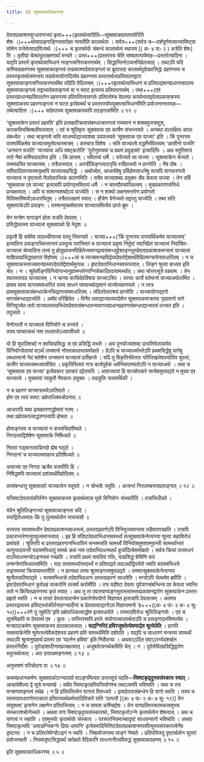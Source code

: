 ```yaml
---
title: 05 सूक्तवाकाधिकरणम्

---
```


देवताप्रकाशस्त्रुग्धारणाभ्यां कृता+++(कृतार्थत्वादिति—सूक्तवाकप्रस्तरयोरिति शेषः ।)+++र्थत्वादङ्गाङ्गिभावापेक्षा नास्तीति कालार्थता । सर्वत्र+++(सर्वत्र च—दर्शपूर्णमासाभ्यामिष्ट्वा सोमेन यजेतेत्यादावित्यर्थः ।)+++ च कृतार्थयोः संबन्धे कालार्थत्वं स्थास्य \[( अ॰ ४ पा॰ २ ) अत्रेति शेषः\] ति । तृतीयां चेत्थंभूतलक्षणार्थां मन्यते । प्रस्त+++(प्रस्तरस्य चेति भाष्यतात्पर्यमाह—प्रस्तरेत्यादिना । यद्यपि प्रस्तरे कृतार्थत्वाभिधानं नाङ्गत्वनिराकरणार्थम् । सिद्धान्तिनोऽप्यनभिप्रेतत्वात् । तथाऽपि यदि कश्चित्प्रहरणस्य सूक्तवाकाङ्गत्वं तत्प्रकाश्यदेवताङ्गत्वं वा ब्रूयात्तदा कालार्थपूर्वपक्षासिद्धेः प्रहरणस्य च प्रस्तरकृतार्थत्वमन्तरा तदर्थत्वायोगादित्येव प्रहरणस्य प्रस्तरार्थत्वप्रतिपादनद्वारा सूक्तवाकाङ्गत्वनिराकरणार्थमेव तदिति वेदितव्यम् ।)+++रकृतार्थत्वाभिधानं च प्रतिपाद्यमानप्रधानत्वादस्य सूक्तवाकाङ्गत्वं तद्वाच्यदेवताङ्गत्वं वा न घतट इत्यस्य प्रतिपादनार्थम् । तथा+++(एवं प्रस्तरप्राधान्यप्रतिपादनेन प्रहरणस्य प्रतिपत्तित्वावगतेः प्रतिपत्तेश्च देवतया कार्याभावाद्दवेताप्रकाशकस्य सूक्तवाकस्य प्रहरणाङ्गत्वं न घटत इत्येवमर्थं च प्रस्तरस्योपयुक्तत्वाभिधानमिति प्रयोजनान्तरमाह—तथेत्यादिना ।)+++ सदेवतस्य सूक्तवाकस्यापि तदङ्गत्वमिति ॥ ११ ॥

‘सूक्तवाकेन प्रस्तरं प्रहरति’ इति प्रत्यक्षात्क्रियासंबन्धात्करणत्वं गम्यमानं न शक्यमुत्स्त्रष्टुम्, कारकविभक्तिबलीयस्त्वात् । एवं च श्रुतिवृत्तः सूक्तवाक एव कार्येण संभन्त्स्यते । अन्यथा तल्लक्षितः कालः संबध्येत । तथा चाङ्गत्वे सति साधर्म्याद्याज्याशब्द उपपत्स्यते ‘सूक्तवाक एव याज्या’ इति । किं पुनरस्य पारमार्थिकमेव याज्यात्वमुतोपचारमात्रम् । कश्चात्र विशेषः । सति याज्यात्वे तद्धर्मैर्भवितव्यम् ‘आसीनो यजति’ ‘अनवानं यजति’ ‘याज्याया अधि वषट्करोति’ ‘पुरोनुवाक्यां च प्रथमं प्रयुङ्क्ते’ इत्यादिभिः । अथ स्तुतिमात्रं ततो नैषां कश्चिदादर्तव्य इति । किं प्राप्तम् । भवितव्यं धर्मैः । ययेज्यते सा याज्या । सूक्तवाकेन चेज्यते । तस्मादस्ति याज्यात्वम् । तत्रैतत्स्यात् । अस्त्रीलिङ्गत्वादनृचि स्त्रीप्रत्ययो न प्राप्नोति । नैष दोषः । समिदादियाज्यास्वनृक्ष्वपि याज्यात्वप्रसिद्धेः । अथोच्येत, आध्वर्यवेषु दर्विहोमसाधनेषु सत्यपि यागकरणत्वे याज्यात्वं न दृष्टमतो नैतदेकान्तिकं कारणमिति । यत्रैव याज्याशब्दः प्रयुक्तः सैव केवला याज्या । तेन तर्हि ‘सूक्तवाक एव याज्या’ इत्यत्रापि प्रयोगद्भवितव्यं धर्मैः । न चास्यौपचारिकत्वम् । मुख्यकारणसंनिधेः प्रत्यक्षत्वात् । अपि च सामान्यशब्दोऽयं याज्येति । स न शक्यो लक्षणमन्तरेण प्रयोगतो विविक्तविषयोऽवधारयितुम् । तत्रैतल्लक्षणं स्यात् । हौत्रेण येनेज्यते तद्वस्तु याज्येति । तथा सति सूक्तवाकेऽपि प्रसङ्गः । तस्मान्मुख्यमेवास्य याज्यात्वमित्येवं प्राप्ते ब्रूमः ।

येन मन्त्रेण यागाङ्गं होता यजति देवताम् ।  
प्रसिद्धेस्तस्य याज्यात्वं सूक्तवाको हि नेदृशः ॥  


प्रकृतौ हि सर्वमेव तादर्थ्योत्पत्त्या वस्तु निरूप्यते । याज्या+++(‘किं पुनरस्य पारमार्थिकमेव याज्यात्वम्’ इत्यादिना प्रसङ्गाच्चिन्तान्तरं प्रस्तुत्य पराभिमतं च याज्यात्वं प्रदृष्य निर्दुष्टं स्वाभिप्रेतं याज्यात्वं निर्वाक्ति-याज्यात्वं चेत्यादिना तत्त्वं तु होतुप्रवचनविहितेज्यमानद्रव्यसंबन्ध्युद्देशाङ्गभूतदेवताप्रकाशकमन्त्रत्वं याज्यात्वं माज्ञिकप्रासिद्ध्यवगतं विज्ञेयम् ।)+++त्वं च त्यज्यमानहविर्द्रव्यदेवतोद्देशार्थविहितमन्त्रत्वेनावधारितम् । न च सूक्तवाकस्त्यज्यमानप्रस्तरदेवतोद्देशार्थमुत्पन्नः । इष्टदेवताभिधानस्वरूपत्वात् । लिङ्गं श्रुत्या बाध्यत इति चेत् । न । श्रुतेर्लीङ्गविनियोगाभ्यनुज्ञामन्तरेणाग्निसेकादिवदसामर्थ्यात् । तथा चोत्तरसूत्रे वक्ष्यामः । तेन स्वतस्तावन्न याज्यात्वम् । न चान्या काचिदेवंविषया याज्याऽस्ति । यस्याः कार्ये वर्तमानो याज्याधर्माल्लँमेत । प्राक्च यस्य यागत्वमवधारितं तस्य साधनं पश्चाच्चोद्यमानं याज्येत्यवगम्यते । न त्वत्र प्राक्सूक्तवाकसंबन्धात्केनचिद्यागत्वमवधारितम् । तदितरेतराश्रयं प्राप्नोति । याज्यायोगाद्यागो यागसंबन्धाद्याज्येति । अथैवं परिह्रियेत । विनैव तावद्याज्याव्यपदेशेन सूक्तवाकमात्रतया गृह्यमाणो यागे विनियुज्येत ततो याज्यातस्तदभिधेयदेवतासंबन्धलभ्ययागत्वप्रधानप्रहरणसंबन्धाद्याज्यात्वं लभ्यत इति । तदुच्यते ।

येनोत्पत्तौ न याज्यात्वं विनियोगे च लभ्यते ।  
तस्य पश्चात्कथं नाम तल्लाभोऽध्यवसीयते ॥  


यो हि यूपादिशब्दो न क्वचित्प्रसिद्धः स एवं प्रसिद्धिं लभते । अयं पुनर्याज्याशब्द उत्पत्तिवेलायामेव विनियोगवेलायां वाऽर्थं लभमानो नोत्तरकालभावमपेक्षते । य़ेऽपि च याज्याधर्मास्तेऽपि प्रथमसिद्धेषु यागेषु लब्धात्मानो नेदं क्लेशेन लभ्यमानं याज्यात्वं प्रतीक्षन्ते । यदि तु विकृतिर्भवेत्ततः परिधिखलेवाल्योरिव यूपत्वं, कार्येण याज्यात्वमध्यवसीयेत । प्रकृतिस्त्वियं नात्र कार्यपूर्वकं धर्मनिरूपणमतोऽपि न याज्याधर्माः । तथा च ‘सूक्तवाक एव याज्या’ इत्येवकार उपचारं द्योतयति । अयाज्यायां हि याज्योपचारे सत्येवमुपपद्यते न मुख्य एव याज्यात्वे । मुख्यायां त्वाहुतौ नैवकारः प्रयुक्तः । तदाहुतिः पारमार्थिकी ।

न च प्रहरणं यागमात्ररूपेऽवतिष्ठते ।  
होम एव त्वयं स्पष्टः प्रक्षेपाधिक्यचोदनात् ॥  


आधारादि यथा द्रव्यक्षारणाद्धोमतां गतम् ।  
तथा प्रक्षेपरूपत्वाद्धरणस्यापि होमता ॥  


होमाङ्गस्य च याज्यात्वं न कस्यचिदपीष्यते ।  
निगदत्वाद्विशेषेण सूक्तवाके निषिध्यते ॥  


नितरां गद्यमानत्वान्निगदो ह्येष गद्यते ।  
निगदानां च याज्यात्वमाहत्य प्रतिषिध्यते ॥  


अयाज्या एव निगदा ऋचैव यजतीति हि ।  
निषिद्धमपि याज्यात्वं प्रशंसार्थमिहोदितम् ॥  


तत्संबन्धात्तु सूक्तवाको याज्यात्वेन स्तूयते । न चोभयोः स्तुतिः । अत्यन्तं निरालम्बनत्वप्रसङ्गात् ॥ १२ ॥

यत्त्विष्टदेवतासंकीर्तनेन सूक्तवाकस्य कृतार्थत्वान्न भूयो विनियोगः संभवतीति । तत्राभिधीयते ।

भेदेन श्रुतिलिङ्गाभ्यां सूक्तवाकाङ्गता यदि ।  
स्याद्विरोधस्ततः किं तु तुल्यार्थत्वेन नास्त्यसौ ॥  


यत्त्वस्य स्वसामर्थ्येन देवताप्रकाशनसाधनत्त्वं, प्रस्तरप्रहरणेऽपि विनियुज्यमानस्य तन्नैवापगच्छति । तत्रापि प्रकारान्तरेणानुपयुज्यमानत्वात् । इह हि यदिष्टदेवताभिधानसामर्थ्यं तत्सूक्तवाकेनेत्यनया श्रुत्या सहाविरोधं प्रार्थयते । श्रुतिरपि च प्रस्तरप्रहरणानभिधायिनं सन्तमसति सामर्थ्ये विनियोक्तुमशक्नुवन्ती सामर्थ्यान्तरं चानुत्पादयन्ती यदयमभिधातुं समर्थः कथं नाम तदेवाभिदधन्मदर्थं कुर्यादित्येवमपेक्षते । सर्वत्र क्रियां तत्साधनं वाऽभिदधन्मन्त्रोऽङ्गभावं गच्छति । तत्रापि प्रथमं तावदियं गतिः, यत्प्रसिद्धं शेषिणि रूपं तन्मन्त्रेणाभिधातव्यमिति । यदा त्वसामर्थ्यात्तादर्थ्यं न प्रतिपद्यते तदाऽर्थाद्विपर्ययो भवति यदयमभिधत्ते तन्नृनमस्यां क्रियायामस्तीति । न ह्यन्यथा तस्य श्रुतमङ्गत्वमुपपद्यते । तस्मात्सूक्तवाकेनेत्यनया श्रुत्यैतत्प्रतिपाद्यते । यत्त्वमभिधत्से तदेवाभिदधानः प्रस्तरप्रहरणं साधयेति । मन्त्रोऽपि चेत्थमेव ब्रवीति । इष्टदेवताभिधानं कुर्वन्नहं यत्करोनि तत्सर्वं करोमीति । तत्र यदीष्टा देवताः पूर्वयागसंबन्धिन्य एव केवला भवन्ति ततो न किंचित्प्रहरणस्य कृतं स्यात् । अथ तु ता एवास्याप्यङ्गभूतास्ततस्तत्प्रकाशनद्वारेण सूक्तवाकेन प्रस्तरः प्रहृतो भवति । न च तासां देवतात्वादन्येन प्रकारेणोपयोगो विज्ञायत इत्यत्रापि देवतात्वम् । अतश्च प्रस्तरद्रव्यस्य हविष्ट्वसंकीर्तनादग्न्यादीनां च देवतात्वाद्यागोऽयं विज्ञायमानो ‘ह+++((अ॰ ४ पा॰ २ अ॰ ४ सू॰ १०))+++रणे तु जुहोतिः'इति प्रक्षेपाधिकत्वाद्धोम इत्यवधार्यते । तस्मादविरोधः श्रुतिलिङ्गयोः । एवं च सूत्रमिहापि स देवतार्थ एव । कुतः । ताभिरस्यापि हरतेः संयोगात्कालार्थताऽपि च प्रसङ्गाद्भविष्यत्येव । मन्त्रपाठक्रमेण सूक्तवाकस्य ज्ञातकालत्वात् । **यद्यग्निरिदं हविरजुषतेत्येवमाद्येव श्रूत्येतेति** । प्रागपि सक्तवाकेनेति श्रुतेरस्त्येवैकदेशस्य प्रहरणं प्रति सामर्थ्यमिति दर्शयति । यद्यपि च साधारणं मन्त्रस्य सामर्थ्यं तथाऽपि श्रुत्यनुग्रहार्थं प्रस्तर एव ‘यदनेन हविषा’ इति निर्देष्टव्यः । अथवाऽऽदित एवाऽऽरभ्येदंशब्देन प्रस्तरनिर्देशः । पुरोडाशादीनामप्रत्यक्षत्वात् । अजुषतेत्यनर्थकमिति चेत् । न । पूर्वसेवितप्रसिद्धिद्वारेण स्तुत्यर्थत्वात् । अत उपपन्नमङ्गत्वम् ॥ १३ ॥

अनुभाषणं परिचोदना वा ॥ १४ ॥

कथमप्रधानकर्मणः सूक्तवाकोऽग्न्यादयो वाऽङ्गमित्यत उत्तरसूत्रं पठति—**स्विष्टकृद्वदुभयसंस्कारः स्यात्** । आचार्यशैल्या द्वे सूत्रे मन्यामहे । यथैव स्विष्टकृत्प्रतिपत्तिर्यागश्च तथाऽयमपि भविष्यति । यथा च तत्र मन्त्राणामङ्गत्वं तथेह । न हि प्रतिपत्तित्वेन यागत्वं विरुध्यते । द्रव्यदेवतासंबन्धेन हि यागो भवति । तस्य च स्वरूपावधारणोत्तरकालं प्रतिपत्त्यर्थकर्मत्वादिविचारे सति ‘उत्पत्तौ \[(अ॰ ४ पा॰ २ अ॰ ७ सू॰ १९)\]  येन संयुक्तम्’ इत्यनेन लक्षणेन प्रतिपत्तित्वम् । न च तावता कश्चिद्दोषः । तेन यागप्रतिपत्त्यात्मकत्वमुभय संस्कारशब्देनोच्यते । अथवा यगा स्विष्टकृद्द्रव्यसंस्कारार्थः, स्विष्टकृतोऽग्नेः कृतार्थत्वेन शेषत्वात् । अथ च यागत्वं न जहाति । एवमुभयोः कृतार्थयोः संस्कारः । परस्परनियमाच्चादृष्टं साधयन्यागो भविष्यति । अथवा स्विष्टकृत्यपि ‘अयाडग्निकग्नेः प्रिया धामानि’ इत्येवमादिभिरिष्टदेवताप्रकाशनमस्तीत्युभयसंस्कारत्वेनैव दृष्टान्तः । न च प्रतिपत्तेर्मन्त्रोऽङ्गं न भवति । निष्प्रयोजनस्य त्वङ्गं नेष्यते । प्रतिपत्तिस्तु दृष्टार्थत्वेन सुतरां प्रयोजनवती । नियमादृष्टसिद्ध्यर्थं चापेक्षते वैदिकानि साधनानीत्यविरुद्धं सूक्तवाकग्रहणम् ॥ १५ ॥

इति सूक्तवाकाधिकरणम् ॥ ५ ॥
